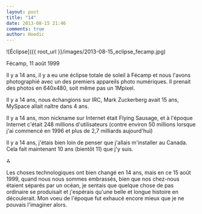 ```yaml
---
layout: post
title: "14"
date: 2013-08-15 21:46
comments: true
author: Hoedic
---
```


![Éclipse]({{ root_url }}/images/2013-08-15_eclipse_fecamp.jpg)
<div class="photoattrib">Fécamp, 11 août 1999</div>

Il y a 14 ans, il y a eu une éclipse totale de soleil à Fécamp et nous l'avons photographié avec un des premiers appareils photo numériques. Il prenait des photos en 640x480, soit même pas un 1Mpixel.

Il y a 14 ans, nous échangions sur IRC, Mark Zuckerberg avait 15 ans, MySpace allait naître dans 4 ans.

Il y a 14 ans, mon nickname sur Internet était Flying Sausage, et à l'époque Internet c'était 248 millions d'utilisateurs (contre environ 50 millions lorsque j'ai commencé en 1996 et plus de 2,7 milliards aujourd'hui)

Il y a 14 ans, j'étais bien loin de penser que j'allais m'installer au Canada. Cela fait maintenant 10 ans (bientôt 11) que j'y suis.

⁂

Les choses technologiques ont bien changé en 14 ans, mais en ce 15 août 1999, quand nous nous sommes embrassés, bien que nos chez-nous étaient séparés par un océan, je sentais que quelque chose de pas ordinaire se produisait et j'espérais qu'une belle et longue histoire en découlerait. Mon voeu de l'époque fut exhaucé encore mieux que je ne pouvais l'imaginer alors.